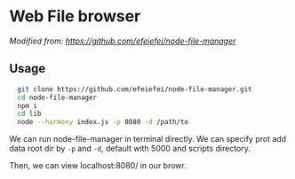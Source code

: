 # Web File browser

*Modified from: https://github.com/efeiefei/node-file-manager*

## Usage

```sh
  git clone https://github.com/efeiefei/node-file-manager.git
  cd node-file-manager
  npm i
  cd lib
  node --harmony index.js -p 8080 -d /path/to
```

We can run node-file-manager in terminal directly. We can specify prot add data root dir by `-p` and `-d`, default with 5000 and scripts directory.

Then, we can view localhost:8080/ in our browr.

